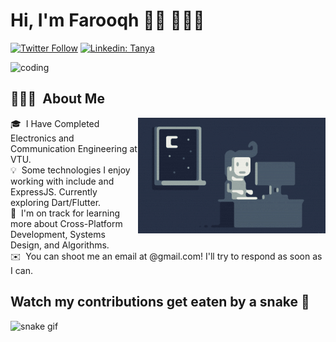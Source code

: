 # Hi, I'm Farooqh  👋🏾 👩🏾‍💻

[![Twitter Follow](https://img.shields.io/twitter/follow/tanyarajhans7?label=Follow)](https://twitter.com/intent/follow?screen_name=tanyarajhans7)
[![Linkedin: Tanya](https://www.linkedin.com/in/mohammed-farooqh-pasha-3149a4185/)](https://www.linkedin.com/in/tanyarajhans/)

 
![coding](https://user-images.githubusercontent.com/107852356/175761069-01746791-05f3-4341-b8a9-9b7e7e39dca3.gif)




## 👨🏻‍💻 &nbsp;About Me

<img alt="Night Coding" src="https://raw.githubusercontent.com/AVS1508/AVS1508/master/assets/Night-Coding.gif" align="right"/>

🎓 &nbsp;I Have Completed   Electronics and Communication Engineering at VTU.\
💡 &nbsp;Some technologies I enjoy working with include  and ExpressJS. Currently exploring Dart/Flutter.\
🌱 &nbsp;I'm on track for learning more about Cross-Platform Development, Systems Design, and Algorithms.\
✉️ &nbsp;You can shoot me an email at @gmail.com! I'll try to respond as soon as I can.





## Watch my contributions get eaten by a snake 🐍
![snake gif](https://github.com/tanyarajhans/Actions/blob/output/github-contribution-grid-snake.svg)
